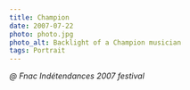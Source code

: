 ```yaml
---
title: Champion
date: 2007-07-22
photo: photo.jpg
photo_alt: Backlight of a Champion musician
tags: Portrait
---
```


_@ Fnac Indétendances 2007 festival_
